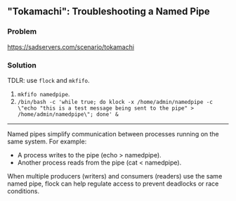 ## "Tokamachi": Troubleshooting a Named Pipe

### Problem

https://sadservers.com/scenario/tokamachi

### Solution

TDLR: use `flock` and `mkfifo`.

1. `mkfifo namedpipe`.
2. `/bin/bash -c 'while true; do klock -x /home/admin/namedpipe -c \"echo "this is a test message being sent to the pipe" > /home/admin/namedpipe\"; done' &`

---

Named pipes simplify communication between processes running on the same system. For example:

- A process writes to the pipe (echo > namedpipe).
- Another process reads from the pipe (cat < namedpipe).

When multiple producers (writers) and consumers (readers) use the same named pipe, flock can help regulate access to prevent deadlocks or race conditions.
